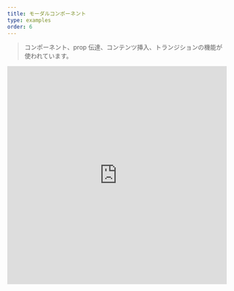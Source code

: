 ```yaml
---
title: モーダルコンポーネント
type: examples
order: 6
---
```


> コンポーネント、prop 伝達、コンテンツ挿入、トランジションの機能が使われています。

<iframe width="100%" height="500" src="https://jsfiddle.net/yyx990803/msx42stu/embedded/result,html,js,css" allowfullscreen="allowfullscreen" frameborder="0"></iframe>
